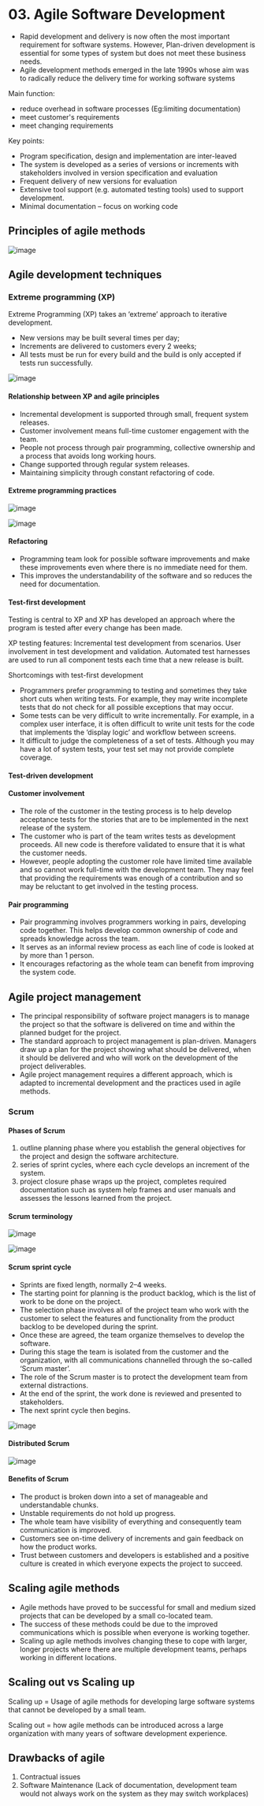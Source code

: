 # 03. Agile Software Development
- Rapid development and delivery is now often the most important requirement for software systems. However, Plan-driven development is essential for some types of system but does not meet these business needs.
- Agile development methods emerged in the late 1990s whose aim was to radically reduce the delivery time for working software systems

Main function:
- reduce overhead in software processes (Eg:limiting documentation)
- meet customer's requirements
- meet changing requirements
  
Key points:
- Program specification, design and implementation are inter-leaved
- The system is developed as a series of versions or increments with stakeholders involved in version specification and evaluation
- Frequent delivery of new versions for evaluation
- Extensive tool support (e.g. automated testing tools) used to support development.
- Minimal documentation – focus on working code

## Principles of agile methods

![image](https://github.com/user-attachments/assets/157dc28e-3a53-470f-bfd3-a190a4b8cbc1)

## Agile development techniques

### Extreme programming (XP)
Extreme Programming (XP) takes an ‘extreme’ approach to iterative development. 
- New versions may be built several times per day;
- Increments are delivered to customers every 2 weeks;
- All tests must be run for every build and the build is only accepted if tests run successfully.

![image](https://github.com/user-attachments/assets/52ff3f9b-11a1-44a2-a094-5bfec92ee35b)

#### Relationship between XP and agile principles
- Incremental development is supported through small, frequent system releases.
- Customer involvement means full-time customer engagement with the team.
- People not process through pair programming, collective ownership and a process that avoids long working hours.
- Change supported through regular system releases.
- Maintaining simplicity through constant refactoring of code.

#### Extreme programming practices

![image](https://github.com/user-attachments/assets/01948e6a-f231-45b6-934a-750a89aa826c)

![image](https://github.com/user-attachments/assets/cda577b1-4916-4a7e-940b-e48e8cc0f95a)

#### Refactoring
- Programming team look for possible software improvements and make these improvements even where there is no immediate need for them.
- This improves the understandability of the software and so reduces the need for documentation.

#### Test-first development
Testing is central to XP and XP has developed an approach where the program is tested after every change has been made.

XP testing features:
Incremental test development from scenarios.
User involvement in test development and validation.
Automated test harnesses are used to run all component tests each time that a new release is built.

Shortcomings with test-first development
- Programmers prefer programming to testing and sometimes they take short cuts when writing tests. For example, they may write incomplete tests that do not check for all possible exceptions that may occur.
- Some tests can be very difficult to write incrementally. For example, in a complex user interface, it is often difficult to write unit tests for the code that implements the ‘display logic’ and workflow between screens.
- It difficult to judge the completeness of a set of tests. Although you may have a lot of system tests, your test set may not provide complete coverage.  

#### Test-driven development

#### Customer involvement
- The role of the customer in the testing process is to help develop acceptance tests for the stories that are to be implemented in the next release of the system.
- The customer who is part of the team writes tests as development proceeds. All new code is therefore validated to ensure that it is what the customer needs.
- However, people adopting the customer role have limited time available and so cannot work full-time with the development team. They may feel that providing the requirements was enough of a contribution and so may be reluctant to get involved in the testing process. 

#### Pair programming
- Pair programming involves programmers working in pairs, developing code together. This helps develop common ownership of code and spreads knowledge across the team.
- It serves as an informal review process as each line of code is looked at by more than 1 person.
- It encourages refactoring as the whole team can benefit from improving the system code.

## Agile project management
- The principal responsibility of software project managers is to manage the project so that the software is delivered on time and within the planned budget for the project.
- The standard approach to project management is plan-driven. Managers draw up a plan for the project showing what should be delivered, when it should be delivered and who will work on the development of the project deliverables.
- Agile project management requires a different approach, which is adapted to incremental development and the practices used in agile methods. 

### Scrum

#### Phases of Scrum
1. outline planning phase where you establish the general objectives for the project and design the software architecture.
2. series of sprint cycles, where each cycle develops an increment of the system.
3. project closure phase wraps up the project, completes required documentation such as system help frames and user manuals and assesses the lessons learned from the project.

#### Scrum terminology

![image](https://github.com/user-attachments/assets/f1760eeb-298b-4081-8077-634ecf59f0c5)

![image](https://github.com/user-attachments/assets/d8d42de7-d88d-4cc7-8d70-265d608d0c42)

#### Scrum sprint cycle
- Sprints are fixed length, normally 2–4 weeks.
- The starting point for planning is the product backlog, which is the list of work to be done on the project.
- The selection phase involves all of the project team who work with the customer to select the features and functionality from the product backlog to be developed during the sprint.
- Once these are agreed, the team organize themselves to develop the software.
- During this stage the team is isolated from the customer and the organization, with all communications channelled through the so-called ‘Scrum master’.
- The role of the Scrum master is to protect the development team from external distractions.
- At the end of the sprint, the work done is reviewed and presented to stakeholders.
- The next sprint cycle then begins.
  
![image](https://github.com/user-attachments/assets/e5555cb4-8452-4a60-8d9d-ee5087d62d59)

#### Distributed Scrum

![image](https://github.com/user-attachments/assets/06d3e063-14c4-4147-9263-93f75920b2e0)

#### Benefits of Scrum
- The product is broken down into a set of manageable and understandable chunks.
- Unstable requirements do not hold up progress.
- The whole team have visibility of everything and consequently team communication is improved.
- Customers see on-time delivery of increments and gain feedback on how the product works.
- Trust between customers and developers is established and a positive culture is created in which everyone expects the project to succeed.

## Scaling agile methods
- Agile methods have proved to be successful for small and medium sized projects that can be developed by a small co-located team.
- The success of these methods could be due to the improved communications which is possible when everyone is working together.
- Scaling up agile methods involves changing these to cope with larger, longer projects where there are multiple development teams, perhaps working in different locations.

## Scaling out vs Scaling up
Scaling up = Usage of agile methods for developing large software systems that cannot be developed by a small team.

Scaling out = how agile methods can be introduced across a large organization with many years of software development experience.

## Drawbacks of agile
1. Contractual issues
2. Software Maintenance (Lack of documentation, development team would not always work on the system as they may switch workplaces)
